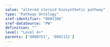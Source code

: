 ```yaml
---
value: "altered steroid biosynthetic pathway"
type: "Pathway Ontology"
xref-identifier: "0001306"
xref-dataSource: "PW"
definition: ""
level: "Level 4+"
parents: ['0000751', '0001152']
---
```

